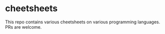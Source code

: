 # cheetsheets
This repo contains various cheetsheets on various programming languages. PRs are welcome.
